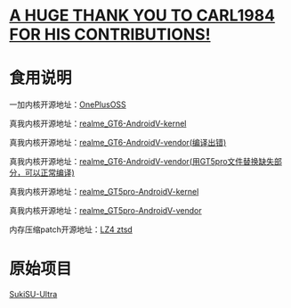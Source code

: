 # **[A HUGE THANK YOU TO CARL1984 FOR HIS CONTRIBUTIONS!](https://github.com/Carl1984/ )**


# 食用说明
一加内核开源地址：[OnePlusOSS](https://github.com/OnePlusOSS/kernel_manifest)

真我内核开源地址：[realme_GT6-AndroidV-kernel](https://github.com/realme-kernel-opensource/realme_GT6-AndroidV-kernel-source-)

真我内核开源地址：[realme_GT6-AndroidV-vendor(编译出错)](https://github.com/realme-kernel-opensource/realme_GT6-AndroidV-vendor-source)

真我内核开源地址：[realme_GT6-AndroidV-vendor(用GT5pro文件替换缺失部分，可以正常编译)](https://github.com/Carl1984/realme_GT6-AndroidV-vendor-source)

真我内核开源地址：[realme_GT5pro-AndroidV-kernel](https://github.com/realme-kernel-opensource/realme_GT5pro-AndroidV-kernel-source)

真我内核开源地址：[realme_GT5pro-AndroidV-vendor](https://github.com/realme-kernel-opensource/realme_GT5pro-AndroidV-vendor-source)

内存压缩patch开源地址：[LZ4 ztsd](https://github.com/ferstar/kernel_manifest/tree/realme/sm8650)

# 原始项目

[SukiSU-Ultra](https://github.com/ShirkNeko/SukiSU-Ultra)
